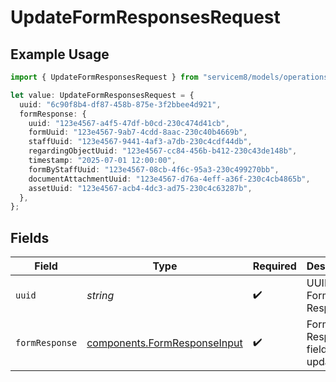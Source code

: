 # UpdateFormResponsesRequest

## Example Usage

```typescript
import { UpdateFormResponsesRequest } from "servicem8/models/operations";

let value: UpdateFormResponsesRequest = {
  uuid: "6c90f8b4-df87-458b-875e-3f2bbee4d921",
  formResponse: {
    uuid: "123e4567-a4f5-47df-b0cd-230c474d41cb",
    formUuid: "123e4567-9ab7-4cdd-8aac-230c40b4669b",
    staffUuid: "123e4567-9441-4af3-a7db-230c4cdf44db",
    regardingObjectUuid: "123e4567-cc84-456b-b412-230c43de148b",
    timestamp: "2025-07-01 12:00:00",
    formByStaffUuid: "123e4567-08cb-4f6c-95a3-230c499270bb",
    documentAttachmentUuid: "123e4567-d76a-4eff-a36f-230c4cb4865b",
    assetUuid: "123e4567-acb4-4dc3-ad75-230c4c63287b",
  },
};
```

## Fields

| Field                                                                        | Type                                                                         | Required                                                                     | Description                                                                  |
| ---------------------------------------------------------------------------- | ---------------------------------------------------------------------------- | ---------------------------------------------------------------------------- | ---------------------------------------------------------------------------- |
| `uuid`                                                                       | *string*                                                                     | :heavy_check_mark:                                                           | UUID of the Form Response                                                    |
| `formResponse`                                                               | [components.FormResponseInput](../../models/components/formresponseinput.md) | :heavy_check_mark:                                                           | Form Response fields to update                                               |